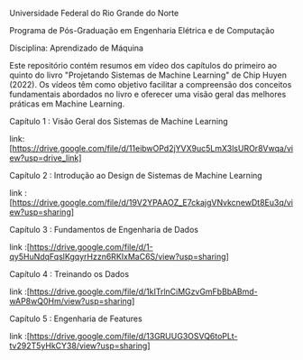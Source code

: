 


Universidade Federal do Rio Grande do Norte

Programa de Pós-Graduação em Engenharia Elétrica e de Computação

Disciplina: Aprendizado de Máquina

Este repositório contém resumos em vídeo dos capítulos do primeiro ao quinto do livro "Projetando Sistemas de Machine Learning" de Chip Huyen (2022).
Os vídeos têm como objetivo facilitar a compreensão dos conceitos fundamentais abordados no livro e oferecer uma visão geral das melhores práticas em Machine Learning.


Capítulo 1 : Visão Geral dos Sistemas de Machine Learning

link:[https://drive.google.com/file/d/11eibwOPd2jYVX9uc5LmX3lsUROr8Vwqa/view?usp=drive_link]

Capítulo 2 : Introdução ao Design de Sistemas de Machine Learning

link :[https://drive.google.com/file/d/19V2YPAAOZ_E7ckajgVNvkcnewDt8Eu3q/view?usp=sharing]

Capítulo 3 : Fundamentos de Engenharia de Dados 

link :[https://drive.google.com/file/d/1-qy5HuNdqFqslKgqyrHzzn6RKIxMaC6S/view?usp=sharing]

Capítulo 4 : Treinando os Dados

link :[https://drive.google.com/file/d/1kITrlnCiMGzvGmFbBbABmd-wAP8wQ0Hm/view?usp=sharing]

Capítulo 5 : Engenharia de Features 

link :[https://drive.google.com/file/d/13GRUUG3OSVQ6toPLt-tv292T5yHkCY38/view?usp=sharing]
